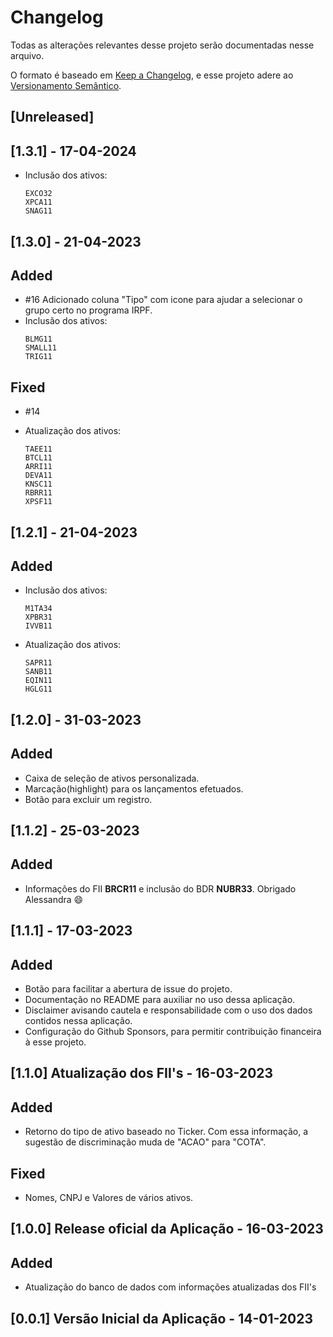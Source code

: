 # Changelog

Todas as alterações relevantes desse projeto serão documentadas nesse arquivo.

O formato é baseado em  [Keep a Changelog](https://keepachangelog.com/en/1.0.0/),
e esse projeto adere ao [Versionamento Semântico](https://semver.org/spec/v2.0.0.html).

## [Unreleased]

## [1.3.1] - 17-04-2024
* Inclusão dos ativos:
    ```
    EXCO32
    XPCA11
    SNAG11
    ```


## [1.3.0] - 21-04-2023
## Added
* #16 Adicionado coluna "Tipo" com icone para ajudar a selecionar o grupo certo no programa IRPF.
* Inclusão dos ativos:
    ```
    BLMG11
    SMALL11
    TRIG11
    ```

## Fixed
* #14

* Atualização dos ativos:
    ```
    TAEE11
    BTCL11
    ARRI11
    DEVA11
    KNSC11
    RBRR11
    XPSF11
    ```


## [1.2.1] - 21-04-2023
## Added
* Inclusão dos ativos:
   ```
   M1TA34
   XPBR31
   IVVB11 
   ```

* Atualização dos ativos:
    ``` 
    SAPR11
    SANB11
    EQIN11
    HGLG11
    ```



## [1.2.0] - 31-03-2023
## Added
* Caixa de seleção de ativos personalizada.
* Marcação(highlight) para os lançamentos efetuados.
* Botão para excluir um registro.

## [1.1.2] - 25-03-2023
## Added
* Informações do FII **BRCR11** e inclusão do BDR **NUBR33**. Obrigado Alessandra :smile:

## [1.1.1] - 17-03-2023
## Added
* Botão para facilitar a abertura de issue do projeto.
* Documentação no README para auxiliar no uso dessa aplicação.
* Disclaimer avisando cautela e responsabilidade com o uso dos dados contidos nessa aplicação.
* Configuração do Github Sponsors, para permitir contribuição financeira à esse projeto.

## [1.1.0] Atualização dos FII's - 16-03-2023

## Added
* Retorno do tipo de ativo baseado no Ticker. Com essa informação, a sugestão de discriminação muda de "ACAO" para "COTA".

## Fixed
* Nomes, CNPJ e Valores de vários ativos.

## [1.0.0] Release oficial da Aplicação - 16-03-2023

## Added
* Atualização do banco de dados com informações atualizadas dos FII's

## [0.0.1] Versão Inicial da Aplicação - 14-01-2023